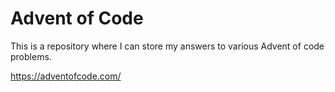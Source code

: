 # Advent of Code

This is a repository where I can store my answers to various Advent of code problems.

https://adventofcode.com/

